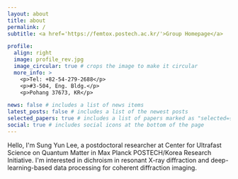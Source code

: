 ```yaml
---
layout: about
title: about
permalink: /
subtitle: <a href='https://femtox.postech.ac.kr/'>Group Homepage</a>

profile:
  align: right
  image: profile_rev.jpg
  image_circular: true # crops the image to make it circular
  more_info: >
    <p>Tel: +82-54-279-2688</p>
    <p>#3-504, Eng. Bldg.</p>
    <p>Pohang 37673, KR</p>

news: false # includes a list of news items
latest_posts: false # includes a list of the newest posts
selected_papers: true # includes a list of papers marked as "selected={true}"
social: true # includes social icons at the bottom of the page
---
```


Hello, I'm Sung Yun Lee, a postdoctoral researcher at Center for Ultrafast Science on Quantum Matter in Max Planck POSTECH/Korea Research Initiative.
I'm interested in dichroism in resonant X-ray diffraction and deep-learning-based data processing for coherent diffraction imaging.